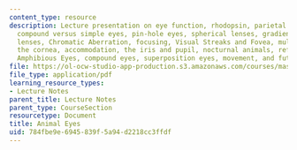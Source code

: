 ```yaml
---
content_type: resource
description: Lecture presentation on eye function, rhodopsin, parietal eyes, eye spots,
  compound versus simple eyes, pin-hole eyes, spherical lenses, gradient index (GRIN)
  lenses, Chromatic Aberration, focusing, Visual Streaks and Fovea, multiple lenses,
  the cornea, accommodation, the iris and pupil, nocturnal animals, reflective eyes,
  Amphibious Eyes, compound eyes, superposition eyes, movement, and future human evolution.
file: https://ol-ocw-studio-app-production.s3.amazonaws.com/courses/mas-531-computational-camera-and-photography-fall-2009/784fbe9e6945839f5a94d2218cc3ffdf_MITMAS_531F09_lec10_notes.pdf
file_type: application/pdf
learning_resource_types:
- Lecture Notes
parent_title: Lecture Notes
parent_type: CourseSection
resourcetype: Document
title: Animal Eyes
uid: 784fbe9e-6945-839f-5a94-d2218cc3ffdf
---
```

